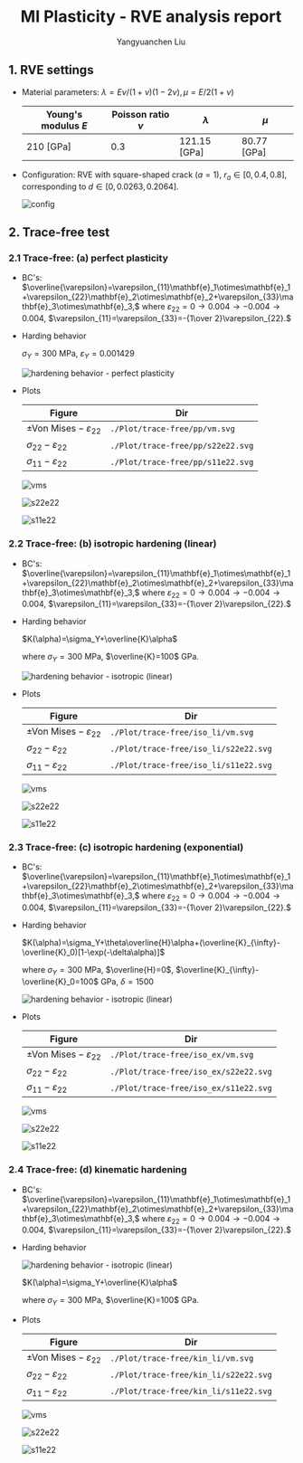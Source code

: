 <h1 style="text-align: center"> MI Plasticity - RVE analysis report  </h1>
<div style="text-align: center">Yangyuanchen Liu</div>

## 1. RVE settings

* Material parameters: $\lambda=E\nu/(1+\nu)(1-2\nu),\mu=E/2(1+\nu)$

  | Young's modulus $E$ | Poisson ratio $\nu$ | $\lambda$    | $\mu$       |
  | ------------------- | ------------------- | ------------ | ----------- |
  | 210 [GPa]           | 0.3                 | 121.15 [GPa] | 80.77 [GPa] |

* Configuration: RVE with square-shaped crack ($a=1$), $r_a\in[0,0.4,0.8]$, corresponding to $d\in[0,0.0263,0.2064].$

  ![config](./Plot/config/config.svg)

## 2. Trace-free test

### 2.1 Trace-free: (a) perfect plasticity

* BC's: $\overline{\varepsilon}=\varepsilon_{11}\mathbf{e}_1\otimes\mathbf{e}_1+\varepsilon_{22}\mathbf{e}_2\otimes\mathbf{e}_2+\varepsilon_{33}\mathbf{e}_3\otimes\mathbf{e}_3,$ where $\varepsilon_{22}=0\rightarrow0.004\rightarrow-0.004\rightarrow0.004,$
$\varepsilon_{11}=\varepsilon_{33}=-{1\over 2}\varepsilon_{22}.$

* Harding behavior
  
  $\sigma_Y=300$ MPa, $\varepsilon_Y=0.001429$

  ![hardening behavior - perfect plasticity](./Plot/hardening_plots/hardening_pp.svg)

* Plots
  
  | Figure                                  | Dir                               |
  | --------------------------------------- | --------------------------------- |
  | $\pm\text{Von Mises} -\varepsilon_{22}$ | `./Plot/trace-free/pp/vm.svg`     |
  | $\sigma_{22}-\varepsilon_{22}$          | `./Plot/trace-free/pp/s22e22.svg` |
  | $\sigma_{11}-\varepsilon_{22}$          | `./Plot/trace-free/pp/s11e22.svg` |
  
  ![vms](./Plot/trace-free/pp/vm.svg)
  
  ![s22e22](./Plot/trace-free/pp/s22e22.svg)
  
  ![s11e22](./Plot/trace-free/pp/s11e22.svg)

### 2.2 Trace-free: (b)  isotropic hardening (linear)

* BC's: $\overline{\varepsilon}=\varepsilon_{11}\mathbf{e}_1\otimes\mathbf{e}_1+\varepsilon_{22}\mathbf{e}_2\otimes\mathbf{e}_2+\varepsilon_{33}\mathbf{e}_3\otimes\mathbf{e}_3,$ where $\varepsilon_{22}=0\rightarrow0.004\rightarrow-0.004\rightarrow0.004,$
  $\varepsilon_{11}=\varepsilon_{33}=-{1\over 2}\varepsilon_{22}.$

* Harding behavior

  $K(\alpha)=\sigma_Y+\overline{K}\alpha$

  where $\sigma_Y=300$ MPa, $\overline{K}=100$ GPa.

  ![hardening behavior - isotropic (linear)](./Plot/hardening_plots/hardening_iso_li.svg)

* Plots

  | Figure                                  | Dir                                            |
  | --------------------------------------- | ---------------------------------------------- |
  | $\pm\text{Von Mises} -\varepsilon_{22}$ | `./Plot/trace-free/iso_li/vm.svg`     |
  | $\sigma_{22}-\varepsilon_{22}$          | `./Plot/trace-free/iso_li/s22e22.svg` |
  | $\sigma_{11}-\varepsilon_{22}$          | `./Plot/trace-free/iso_li/s11e22.svg` |

  ![vms](./Plot/trace-free/iso_li/vm.svg)
  
  ![s22e22](./Plot/trace-free/iso_li/s22e22.svg)
  
  ![s11e22](./Plot/trace-free/iso_li/s11e22.svg)
  

### 2.3 Trace-free: (c)  isotropic hardening (exponential)

* BC's: $\overline{\varepsilon}=\varepsilon_{11}\mathbf{e}_1\otimes\mathbf{e}_1+\varepsilon_{22}\mathbf{e}_2\otimes\mathbf{e}_2+\varepsilon_{33}\mathbf{e}_3\otimes\mathbf{e}_3,$ where $\varepsilon_{22}=0\rightarrow0.004\rightarrow-0.004\rightarrow0.004,$
  $\varepsilon_{11}=\varepsilon_{33}=-{1\over 2}\varepsilon_{22}.$

* Harding behavior

  $K(\alpha)=\sigma_Y+\theta\overline{H}\alpha+(\overline{K}_{\infty}-\overline{K}_0)[1-\exp(-\delta\alpha)]$

  where $\sigma_Y=300$ MPa, $\overline{H}=0$, $\overline{K}_{\infty}-\overline{K}_0=100$ GPa, $\delta=1500$

  ![hardening behavior - isotropic (linear)](./Plot/hardening_plots/hardening_iso_ex.svg)

* Plots

  | Figure                                  | Dir                                            |
  | --------------------------------------- | ---------------------------------------------- |
  | $\pm\text{Von Mises} -\varepsilon_{22}$ | `./Plot/trace-free/iso_ex/vm.svg`     |
  | $\sigma_{22}-\varepsilon_{22}$          | `./Plot/trace-free/iso_ex/s22e22.svg` |
  | $\sigma_{11}-\varepsilon_{22}$          | `./Plot/trace-free/iso_ex/s11e22.svg` |
  
  ![vms](./Plot/trace-free/iso_ex/vm.svg)
  
  ![s22e22](./Plot/trace-free/iso_ex/s22e22.svg)
  
  ![s11e22](./Plot/trace-free/iso_ex/s11e22.svg)
  

### 2.4 Trace-free: (d) kinematic hardening

* BC's: $\overline{\varepsilon}=\varepsilon_{11}\mathbf{e}_1\otimes\mathbf{e}_1+\varepsilon_{22}\mathbf{e}_2\otimes\mathbf{e}_2+\varepsilon_{33}\mathbf{e}_3\otimes\mathbf{e}_3,$ where $\varepsilon_{22}=0\rightarrow0.004\rightarrow-0.004\rightarrow0.004,$
   $\varepsilon_{11}=\varepsilon_{33}=-{1\over 2}\varepsilon_{22}.$

* Harding behavior

  ![hardening behavior - isotropic (linear)](./Plot/hardening_plots/hardening_iso_li.svg)

  $K(\alpha)=\sigma_Y+\overline{K}\alpha$

  where $\sigma_Y=300$ MPa, $\overline{K}=100$ GPa.

* Plots

  | Figure                                  | Dir                                            |
  | --------------------------------------- | ---------------------------------------------- |
  | $\pm\text{Von Mises} -\varepsilon_{22}$ | `./Plot/trace-free/kin_li/vm.svg`     |
  | $\sigma_{22}-\varepsilon_{22}$          | `./Plot/trace-free/kin_li/s22e22.svg` |
  | $\sigma_{11}-\varepsilon_{22}$          | `./Plot/trace-free/kin_li/s11e22.svg` |

  ![vms](./Plot/trace-free/kin_li/vm.svg)
  
  ![s22e22](./Plot/trace-free/kin_li/s22e22.svg)
  
  ![s11e22](./Plot/trace-free/kin_li/s11e22.svg)